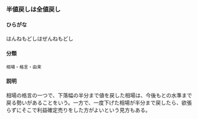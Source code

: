 <div style="display:none;">

## [あ行](securities-terms?id=あ行)
## [か行](securities-terms?id=か行)
## [さ行](securities-terms?id=さ行)
## [た行](securities-terms?id=た行)
## [な行](securities-terms?id=な行)
## [は行](securities-terms?id=は行)

</div>

### 半値戻しは全値戻し

#### ひらがな

はんねもどしはぜんねもどし

#### 分類

`相場・格言・由来`

#### 説明

相場の格言の一つで、下落幅の半分まで値を戻した相場は、今後もとの水準まで戻る勢いがあることをいう。一方で、一度下げた相場が半分まで戻したら、欲張らずにそこで利益確定売りをした方がよいという見方もある。

<div style="display:none;">

## [ま行](securities-terms?id=ま行)
## [や行](securities-terms?id=や行)
## [ら行](securities-terms?id=ら行)
## [わ行](securities-terms?id=わ行)
## [英数字・記号](securities-terms?id=英数字・記号)

</div>

